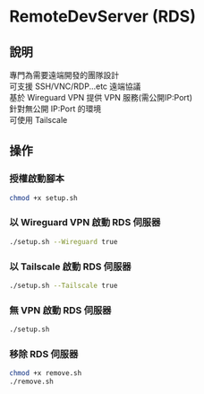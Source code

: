 # RemoteDevServer (RDS)
## 說明
專門為需要遠端開發的團隊設計  
可支援 SSH/VNC/RDP...etc 遠端協議  
基於 Wireguard VPN 提供 VPN 服務(需公開IP:Port)  
針對無公開 IP:Port 的環境  
可使用 Tailscale

## 操作
### 授權啟動腳本
```bash
chmod +x setup.sh
```
### 以 Wireguard VPN 啟動 RDS 伺服器
```bash
./setup.sh --Wireguard true
```
### 以 Tailscale 啟動 RDS 伺服器
```bash
./setup.sh --Tailscale true
```
### 無 VPN 啟動 RDS 伺服器
```bash
./setup.sh
```
### 移除 RDS 伺服器
```bash
chmod +x remove.sh
./remove.sh
```